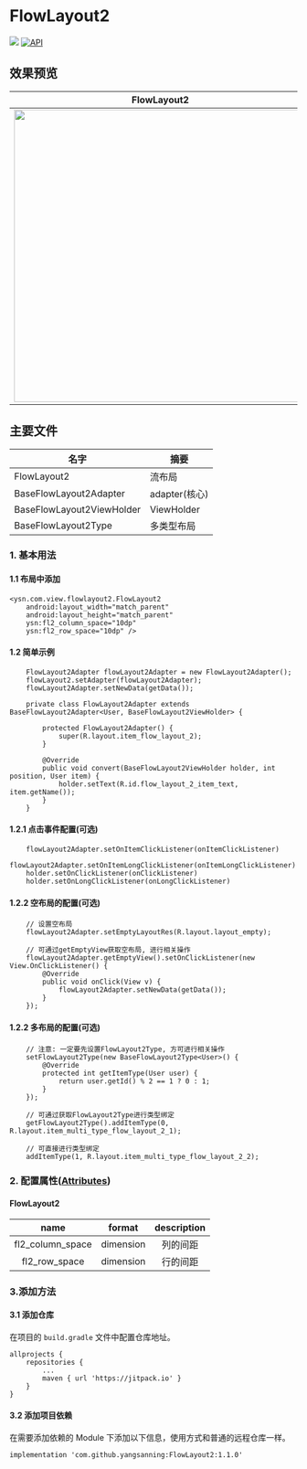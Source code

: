 # FlowLayout2
[![](https://jitpack.io/v/yangsanning/FlowLayout2.svg)](https://jitpack.io/#yangsanning/FlowLayout2)
[![API](https://img.shields.io/badge/API-19%2B-orange.svg?style=flat)](https://android-arsenal.com/api?level=19)

## 效果预览

| FlowLayout2                      |
| ------------------------------- |
| <img src="images/image1.gif" height="512" /> |


## 主要文件
| 名字             | 摘要           |
| ---------------- | -------------- |
|FlowLayout2 | 流布局  |
|BaseFlowLayout2Adapter | adapter(核心)  |
|BaseFlowLayout2ViewHolder | ViewHolder  |
|BaseFlowLayout2Type | 多类型布局  |

### 1. 基本用法

#### 1.1 布局中添加
```android
<ysn.com.view.flowlayout2.FlowLayout2 
    android:layout_width="match_parent"
    android:layout_height="match_parent"  
    ysn:fl2_column_space="10dp"
    ysn:fl2_row_space="10dp" />
```

#### 1.2 简单示例
```android
    FlowLayout2Adapter flowLayout2Adapter = new FlowLayout2Adapter();
    flowLayout2.setAdapter(flowLayout2Adapter);
    flowLayout2Adapter.setNewData(getData());
    
    private class FlowLayout2Adapter extends BaseFlowLayout2Adapter<User, BaseFlowLayout2ViewHolder> {

        protected FlowLayout2Adapter() {
            super(R.layout.item_flow_layout_2);
        }

        @Override
        public void convert(BaseFlowLayout2ViewHolder holder, int position, User item) {
            holder.setText(R.id.flow_layout_2_item_text, item.getName());
        }
    }
```

#### 1.2.1 点击事件配置(可选)
```android
    flowLayout2Adapter.setOnItemClickListener(onItemClickListener)
    flowLayout2Adapter.setOnItemLongClickListener(onItemLongClickListener)
    holder.setOnClickListener(onClickListener)
    holder.setOnLongClickListener(onLongClickListener)
```

#### 1.2.2 空布局的配置(可选)
```android
    // 设置空布局
    flowLayout2Adapter.setEmptyLayoutRes(R.layout.layout_empty);
    
    // 可通过getEmptyView获取空布局, 进行相关操作
    flowLayout2Adapter.getEmptyView().setOnClickListener(new View.OnClickListener() {
        @Override
        public void onClick(View v) {
            flowLayout2Adapter.setNewData(getData());
        }
    });
```

#### 1.2.2 多布局的配置(可选)
```android
    // 注意: 一定要先设置FlowLayout2Type, 方可进行相关操作
    setFlowLayout2Type(new BaseFlowLayout2Type<User>() {
        @Override
        protected int getItemType(User user) {
            return user.getId() % 2 == 1 ? 0 : 1;
        }
    });

    // 可通过获取FlowLayout2Type进行类型绑定
    getFlowLayout2Type().addItemType(0, R.layout.item_multi_type_flow_layout_2_1);

    // 可直接进行类型绑定
    addItemType(1, R.layout.item_multi_type_flow_layout_2_2);
```


### 2. 配置属性([Attributes](https://github.com/yangsanning/FlowLayout2/blob/master/flowlayout2/src/main/res/values/attrs.xml))

#### FlowLayout2
|name|format|description|
|:---:|:---:|:---:|
| fl2_column_space | dimension | 列的间距 |
| fl2_row_space | dimension | 行的间距 |


### 3.添加方法

#### 3.1 添加仓库

在项目的 `build.gradle` 文件中配置仓库地址。

```android
allprojects {
	repositories {
		...
		maven { url 'https://jitpack.io' }
	}
}
```

#### 3.2 添加项目依赖

在需要添加依赖的 Module 下添加以下信息，使用方式和普通的远程仓库一样。

```android
implementation 'com.github.yangsanning:FlowLayout2:1.1.0'
```
